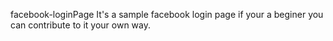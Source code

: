 facebook-loginPage
It's a sample facebook login page if your  a beginer you can contribute to it your own way.
